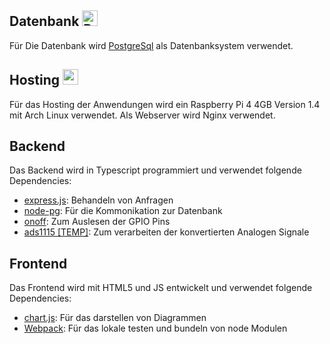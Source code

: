 ## Datenbank <img alt="PostgreSql Logo" src="https://upload.wikimedia.org/wikipedia/commons/thumb/2/29/Postgresql_elephant.svg/1200px-Postgresql_elephant.svg.png" width="25px">

Für Die Datenbank wird [PostgreSql](https://www.postgresql.org/) als Datenbanksystem verwendet.

## Hosting <img src="https://avatars.githubusercontent.com/u/1294177?s=280&v=4" width="25px">
Für das Hosting der Anwendungen wird ein Raspberry Pi 4 4GB Version 1.4 mit Arch Linux verwendet. 
Als Webserver wird Nginx verwendet.

## Backend
Das Backend wird in Typescript programmiert und verwendet folgende Dependencies:
- [express.js](https://www.npmjs.com/package/express): Behandeln von Anfragen
- [node-pg](https://www.npmjs.com/package/pg): Für die Kommonikation zur Datenbank
- [onoff](https://www.npmjs.com/package/onoff): Zum Auslesen der GPIO Pins
- [ads1115 \[TEMP\]](https://www.npmjs.com/package/ads1115): Zum verarbeiten der konvertierten Analogen Signale

## Frontend
Das Frontend wird mit HTML5 und JS entwickelt und verwendet folgende Dependencies:
- [chart.js](https://www.chartjs.org/): Für das darstellen von Diagrammen
- [Webpack](https://webpack.js.org/): Für das lokale testen und bundeln von node Modulen